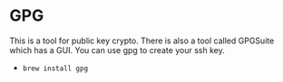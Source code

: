 # GPG

This is a tool for public key crypto. There is also a tool called GPGSuite which has a GUI. You can use gpg to create your ssh key.

- ```brew install gpg```
